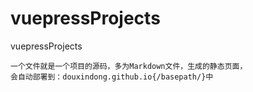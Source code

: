 # vuepressProjects
vuepressProjects
```
一个文件就是一个项目的源码，多为Markdown文件，生成的静态页面，
会自动部署到：douxindong.github.io{/basepath/}中
```
